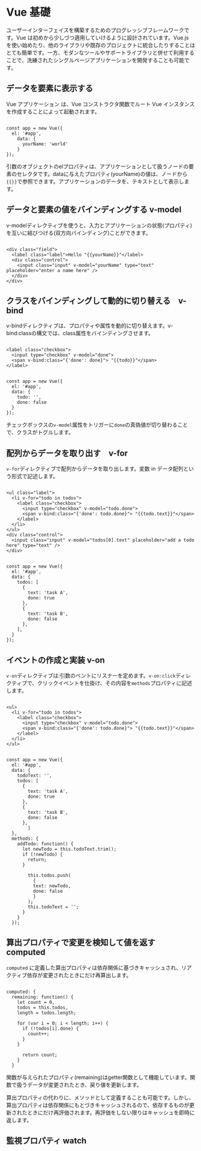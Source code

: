 # Vue 基礎

ユーザーインターフェイスを構築するためのプログレッシブフレームワークです。Vue は初めから少しづつ適用していけるように設計されています。Vue.js を使い始めたり、他のライブラリや既存のプロジェクトに統合したりすることはとても簡単です。一方、モダンなツールやサポートライブラリと併せて利用することで、洗練されたシングルページアプリケーションを開発することも可能です。


## データを要素に表示する

Vue アプリケーション は、Vue コンストラクタ関数でルート Vue インスタンスを作成することによって起動されます。

```

const app = new Vue({
  el: '#app',
    data: {
      yourName: 'world'
    }
});

```

引数のオブジェクトのelプロパティは、アプリケーションとして扱うノードの要素のセレクタです。dataに与えたプロパティ(yourName)の値は、ノードから`{{}}`で参照できます。アプリケーションのデータを、テキストとして表示します。




## データと要素の値をバインディングする v-model

v-modelディレクティブを使うと、入力とアプリケーションの状態(プロパティ)を互いに結びつける(双方向バインディング)ことができます。

```

<div class="field">
  <label class="label">Hello "{{yourName}}"</label>
  <div class="control">
    <input class="input" v-model="yourName" type="text" placeholder="enter a name here" />
  </div>
</div>

```



## クラスをバインディングして動的に切り替える　v-bind

v-bindディレクティブは、プロパティや属性を動的に切り替えます。v-bind:classの構文では、class属性をバインディングさせます。


```

<label class="checkbox">
  <input type="checkbox" v-model="done">
  <span v-bind:class="{'done': done}"> "{{todo}}"</span>
</label>

```

```

const app = new Vue({
  el: '#app',
  data: {
    todo: '',
    done: false
  }
});

```

チェックボックスの`v-model`属性をトリガーに`done`の真偽値が切り替わることで、クラスがトグルします。




## 配列からデータを取り出す　v-for

`v-for`ディレクティブで配列からデータを取り出します。変数 in データ配列という形式で記述します。

```

<ul class="label">
  <li v-for="todo in todos">
    <label class="checkbox">
      <input type="checkbox" v-model="todo.done">
      <span v-bind:class="{'done': todo.done}"> "{{todo.text}}"</span>
    </label>
  </li>
</ul>
<div class="control">
  <input class="input" v-model="todos[0].text" placeholder="add a todo here" type="text" />
</div>

```

```

const app = new Vue({
  el: '#app',
  data: {
    todos: [
      {
        text: 'task A',
        done: true
      },
      {
        text: 'task B',
        done: false
      },
    ],
  }
});

```



## イベントの作成と実装 v-on

`v-on`ディレクティブは:引数のベントにリスナーを定めます。`v-on:click`ディレクティブで、クリックイベントを仕掛け、その内容を`methods`プロパティに記述します。

```

<ul>
  <li v-for="todo in todos">
    <label class="checkbox">
      <input type="checkbox" v-model="todo.done">
      <span v-bind:class="{'done': todo.done}"> "{{todo.text}}"</span>
    </label>
  </li>
</ul>

```

```

const app = new Vue({
  el: '#app',
  data: {
    todoText: '',
    todos: [
      {
        text: 'task A',
        done: true
      },
      {
        text: 'task B',
        done: false
      },
        ]
  },
  methods: {
    addTodo: function() {
      let newTodo = this.todoText.trim();
      if (!newTodo) {
        return;
      }

        this.todos.push(
          {
          text: newTodo,
          done: false
          }
        );
        this.todoText = '';
      }
    }
  });

```




## 算出プロパティで変更を検知して値を返す computed

`computed` に定義した算出プロパティは依存関係に基づきキャッシュされ、リアクティブ依存が変更されたときにだけ再算出します。

```

computed: {
  remaining: function() {
    let count = 0,
    todos = this.todos,
    length = todos.length;

    for (var i = 0; i < length; i++) {
      if (!todos[i].done) {
        count++;
      }
    }

      return count;
    }
  }

```

関数が与えられたプロパティ(remaining)はgetter関数として機能しています。関数で扱うデータが変更されたとき、戻り値を更新します。

算出プロパティの代わりに、メソッドとして定義することも可能です。しかし、算出プロパティは依存関係にもとづきキャッシュされるので、依存するものが更新されたときにだけ再評価されます。再評価をしない限りはキャッシュを即時に返します。





## 監視プロパティ watch
















